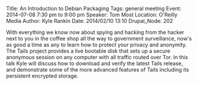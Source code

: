 Title: An Introduction to Debian Packaging
Tags: general meeting
Event: 2014-07-08 7:30 pm to 9:00 pm
Speaker: Tom Most
Location: O'Reilly Media
Author: Kyle Rankin
Date: 2014/02/10 13:10
Drupal_Node: 202

With everything we know now about spying and hacking from the hacker next
to you in the coffee shop all the way to government surveillance, now's as
good a time as any to learn how to protect your privacy and anonymity. The
Tails project provides a live bootable disk that sets up a secure
anonymous session on any computer with all traffic routed over Tor. In this
talk Kyle will discuss how to download and verify the latest Tails release,
and demonstrate some of the more advanced features of Tails including its
persistent encrypted storage.

